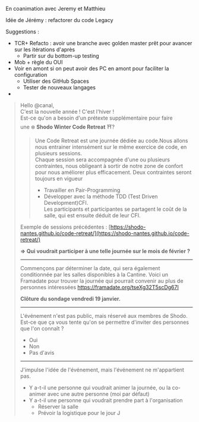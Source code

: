 En coanimation avec Jeremy et Matthieu

Idée de Jérémy : refactorer du code Legacy

Suggestions :
- TCR+ Refacto : avoir une branche avec golden master prêt pour avancer sur les itérations d'après
	- Partir sur du bottom-up testing
- Mob + règle du OUI
- Voir en amont si on peut avoir des PC en amont pour faciliter la configuration
	- Utiliser des GitHub Spaces
	- Tester de nouveaux langages
- 

> Hello @canal,  
> C'est la nouvelle année ! C'est l'hiver !  
> Est-ce qu'on a besoin d'un prétexte supplémentaire pour faire une ❄️ **Shodo Winter Code Retreat** ⛩️?
> 
> > Une Code Retreat est une journée dédiée au code.Nous allons nous entrainer intensément sur le même exercice de code, en plusieurs sessions.  
> > Chaque session sera accompagnée d'une ou plusieurs contraintes, nous obligeant à sortir de notre zone de confort pour nous améliorer plus efficacement. Deux contraintes seront toujours en vigueur  
> > - Travailler en Pair-Programming  
> > - Développer avec la méthode TDD (Test Driven Development)CFI.  
> > Les participants et participantes se partagent le coût de la salle, qui est ensuite déduit de leur CFI.
> 
> Exemple de sessions précédentes : [https://shodo-nantes.github.io/code-retreat/](https://shodo-nantes.github.io/code-retreat/)
> 
> **=> Qui voudrait participer à une telle journée sur le mois de février ?**
> 
> ---
> Commençons par déterminer la date, qui sera également conditionnée par les salles disponibles à la Cantine.
> Voici un Framadate pour trouver la journée qui pourrait convenir au plus de personnes intéressées
> https://framadate.org/tseXg32T5scDg67I
> 
> **Clôture du sondage vendredi 19 janvier.**
> 
> ---
> L'événement n'est pas public, mais réservé aux membres de Shodo.
> Est-ce que ça vous tente qu'on se permettre d'inviter des personnes que l'on connaît ?
> - Oui
> - Non
> - Pas d'avis
> 
> ---
> J'impulse l'idée de l'événement, mais l'événement ne m'appartient pas.
> - Y a-t-il une personne qui voudrait animer la journée, ou la co-animer avec une autre personne (moi par défaut)
> - Y a-t-il une personne qui voudrait prendre part à l'organisation
> 	- Réserver la salle
> 	- Prévoir la logistique pour le jour J